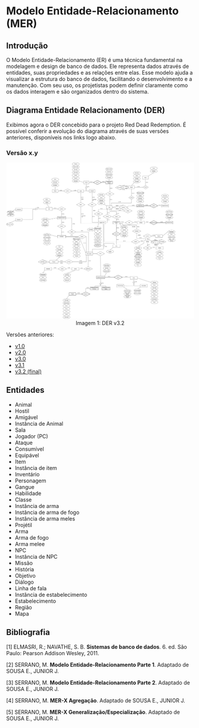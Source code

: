 # Modelo Entidade-Relacionamento (MER)

## Introdução

O Modelo Entidade-Relacionamento (ER) é uma técnica fundamental na modelagem e design de banco de dados. Ele representa dados através de entidades, suas propriedades e as relações entre elas. Esse modelo ajuda a visualizar a estrutura do banco de dados, facilitando o desenvolvimento e a manutenção. Com seu uso, os projetistas podem definir claramente como os dados interagem e são organizados dentro do sistema.

## Diagrama Entidade Relacionamento (DER)

Exibimos agora o DER concebido para o projeto Red Dead Redemption. É possível conferir a evolução do diagrama através de suas versões anteriores, disponíveis nos links logo abaixo.

### Versão x.y

<div align="center">
    <img src="/entregas/entrega1/DER/DER.png">
    Imagem 1: DER v3.2
</div>

Versões anteriores:

- [v1.0](/entregas/entrega1/DER/anteriores/DER_v1.png)
- [v2.0](/entregas/entrega1/DER/anteriores/DER_v2.png)
- [v3.0](/entregas/entrega1/DER/anteriores/DER_v3.png)
- [v3.1](/entregas/entrega1/DER/anteriores/DER_v3.1.png)
- [v3.2 (final)](/entregas/entrega1/DER/DER.png)

## Entidades

- Animal
- Hostil
- Amigável
- Instância de Animal
- Sala
- Jogador (PC)
- Ataque
- Consumível
- Equipável
- Item
- Instância de item
- Inventário
- Personagem
- Gangue
- Habilidade
- Classe
- Instância de arma
- Instância de arma de fogo
- Instância de arma meles
- Projétil
- Arma
- Arma de fogo
- Arma melee
- NPC
- Instância de NPC
- Missão
- História
- Objetivo
- Diálogo
- Linha de fala
- Instância de estabelecimento
- Estabelecimento
- Região
- Mapa


## Bibliografia

[1] ELMASRI, R.; NAVATHE, S. B. **Sistemas de banco de dados**. 6. ed. São Paulo: Pearson Addison Wesley, 2011.

[2] SERRANO, M. **Modelo Entidade-Relacionamento Parte 1**. Adaptado de SOUSA E., JUNIOR J.

[3] SERRANO, M. **Modelo Entidade-Relacionamento Parte 2**. Adaptado de SOUSA E., JUNIOR J.

[4] SERRANO, M. **MER-X Agregação**. Adaptado de SOUSA E., JUNIOR J.

[5] SERRANO, M. **MER-X Generalização/Especialização**. Adaptado de SOUSA E., JUNIOR J.

